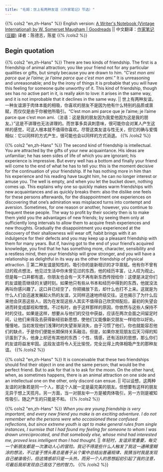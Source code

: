 ```yaml
---
title: "毛姆：世上有两种友谊（《作家笔记》节选）"
---
```

{{% cols2 "en,zh-Hans" %}}
English version: [A Writer's Notebook (Vintage International) by W. Somerset Maugham | Goodreads](https://www.goodreads.com/book/show/19086683-a-writer-s-notebook)
||
中文翻译：[作家笔记 (豆瓣)](https://book.douban.com/subject/5336228/) 译者：陈德志，陈星
{{% /cols2 %}}


## Begin quotation

{{% cols2 "en,zh-Hans" %}}
There are two kinds of friendship. The first is a friendship of animal attraction; you like your friend not for any particular qualities or gifts, but simply because you are drawn to him. “_C’est mon ami parce que je l’aime; je l’aime parce que c’est mon ami._” It is unreasoning and unreasonable; and by the irony of things it is probable that you will have this feeling for someone quite unworthy of it. This kind of friendship, though sex has no active part in it, is really akin to love: it arises in the same way, and it is not improbable that it declines in the same way.
||
世上有两种友谊。一种友谊源于肉体本能的相吸，你喜欢的朋友不是因为他有什么特别的品质或禀赋，而仅仅是由于你被他所吸引。“C’est mon ami parce que je l’aime; je l’aime parce que c’est mon ami.（法语：这是我的朋友因为我爱他因为这是我的朋友。）”这是不讲理也无法讲理的。而世事多具讽刺意味，很可能你会对某人产生这样的感觉，可这人根本就不值得你喜欢。尽管这类友谊与性无关，但它的确与爱情相似：它以同样的方式产生，很可能也会以同样的方式消退。
{{% /cols2 %}}

{{% cols2 "en,zh-Hans" %}}
The second kind of friendship is intellectual. You are attracted by the gifts of your new acquaintance. His ideas are unfamiliar; he has seen sides of life of which you are ignorant; his experience is impressive. But every well has a bottom and finally your friend will come to the end of what he has to tell you: this is the moment decisive for the continuation of your friendship. If he has nothing more in him than his experience and his reading have taught him, he can no longer interest or amuse you. The well is empty, and when you let the bucket down, nothing comes up. This explains why one so quickly makes warm friendships with new acquaintances and as quickly breaks them: also the dislike one feels for these persons afterwards, for the disappointment one experiences on discovering that one’s admiration was misplaced turns into contempt and aversion. Sometimes, for one reason or another, however, you continue to frequent these people. The way to profit by their society then is to make them yield you the advantages of new friends; by seeing them only at sufficiently long intervals to allow them to acquire fresh experiences and new thoughts. Gradually the disappointment you experienced at the discovery of their shallowness will wear off, habit brings with it an indulgence for their defects and you may keep up a pleasant friendship with them for many years. But if, having got to the end of your friend’s acquired knowledge, you find that he has something more, character, sensibility and a restless mind, then your friendship will grow stronger, and you will have a relationship as delightful in its way as the other friendship of physical attraction.
||
第二种友谊是知性的。吸引你的是新相识的才华禀赋。他有你不曾有过的观点想法，他见过生活中你未曾见过的东西，他的经历丰富，让人叹为观止。但是每一口井都有底，你朋友也会有一天不再有新东西传授给你：这便是决定你们的友谊能否继续的关键时刻。如果他只有些从书本和经历中得到的东西，他就没法再叫你感兴趣了。这口井已经空了，你把捅放下去，却什么也打不上来。这就是为什么人们会迅速发展起火热的友谊，又同样迅速地终结交往。这也揭示了为什么后来他会厌恶这些人，因为在发现这些人其实不值得自己欣赏倾配后，最初的失望会进而转变成鄙视和憎恨。不过有时，由于这样那样的原因，你依然与这些人保持不时的交往。如果是这样，想要从与他们的交往中获益，应该在两次会面之间留足时间，让他们来得及去获得新经验新思想，使他们又能像新交朋友一样给你以好处。慢慢地，当初发现他们浅薄时的失望渐渐消失，由于习惯了他们，你也就能容忍他们的缺点，于是你们便能长期保持关系融洽。但是，如果你发现朋友后天习得的知识虽到了头，他身上却还有其他的东西：个性、情感，还有活跃的思想，那么你们的友谊将益发牢固。这段友谊将令人无比愉悦，完全比得上肉体相吸产生的那种友谊。
{{% /cols2 %}}

{{% cols2 "en,zh-Hans" %}}
It is conceivable that these two friendships should find their object in one and the same person; that would be the perfect friend. But to ask for that is to ask for the moon. On the other hand, when, as sometimes happens, there is an animal attraction on one side and an intellectual one on the other, only discord can ensue.
||
可以设想，这两种友谊的对象若是同一个人，那这个人就一定是最完美的朋友。但想要有这样的朋友无异于想上天揽月。另一方面，当一对朋友中一方是被肉体吸引，另一方则是被知性吸引，随之产生的只能是不和。
{{% /cols2 %}}

{{% cols2 "en,zh-Hans" %}}
_When you are young friendship is very important, and every new friend you make is an exciting adventure. I do not remember who the persons were who occasioned these confused reflections, but since extreme youth is apt to make general rules from single instances, I surmise that I had found my feeling for someone to whom I was drawn unreciprocated, and that somebody else, whose mind had interested me, proved less intelligent than I had thought._
||
_年轻时，友谊非常重要，每交一个新朋友都是一次激动人心的冒险。我记不得是些什么人触发了我这一通稀里糊涂的想法，不过鉴于愣头青总是善于从个案中总结出普遍规律，我猜当时我是发现自己被谁吸引，但这情感却只是一头热，而另一个人的思想起初引起了我的注意，可最后我却发现自己高估了他的智力。_
{{% /cols2 %}}
